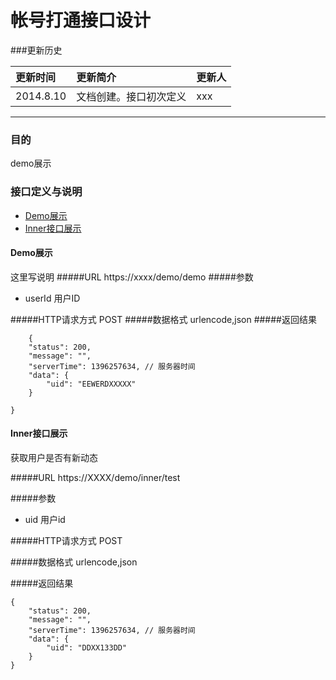 # 帐号打通接口设计

###更新历史

更新时间 |更新简介 | 更新人
:------- |:--------| -----
2014.8.10 |文档创建。接口初次定义| xxx
***

### 目的
demo展示

### 接口定义与说明

* [Demo展示](#Demo展示) 
* [Inner接口展示](#Inner接口展示) 


#### <b id='Demo展示'>Demo展示</b>
这里写说明
#####URL
https://xxxx/demo/demo
#####参数
* userId 用户ID

#####HTTP请求方式
POST
#####数据格式
urlencode,json
#####返回结果


        {
		"status": 200,
		"message": "",
		"serverTime": 1396257634, // 服务器时间
		"data": {
			"uid": "EEWERDXXXXX"
		}

	}
  
  

#### <b id='Inner接口展示'>Inner接口展示</b>
获取用户是否有新动态

#####URL
https://XXXX/demo/inner/test

#####参数
* uid 用户id

#####HTTP请求方式
POST

#####数据格式
urlencode,json

#####返回结果

 	{
		"status": 200,
		"message": "",
		"serverTime": 1396257634, // 服务器时间
		"data": {
			"uid": "DDXX133DD"
		}
	}
	
